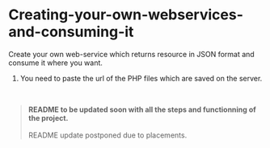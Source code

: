 # Creating-your-own-webservices-and-consuming-it
Create your own web-service which returns resource in JSON format and consume it where you want.

1. You need to paste the url of the PHP files which are saved on the server.
<br>



> <b> README to be updated soon with all the steps and functionning of the project.</b><br>
> <br> README update postponed due to placements.</b>
